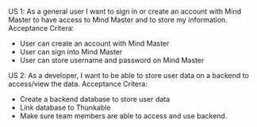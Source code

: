 US 1: 
As a general user I want to sign in or create an account with Mind Master to have access to Mind Master and to store my information.
Acceptance Critera: 
- User can create an account with Mind Master
- User can sign into Mind Master
- User can store username and password on Mind Master

US 2: As a developer, I want to be able to store user data on a backend to access/view the data. 
Acceptance Critera: 
- Create a backend database to store user data
- Link database to Thunkable
- Make sure team members are able to access and use backend. 

